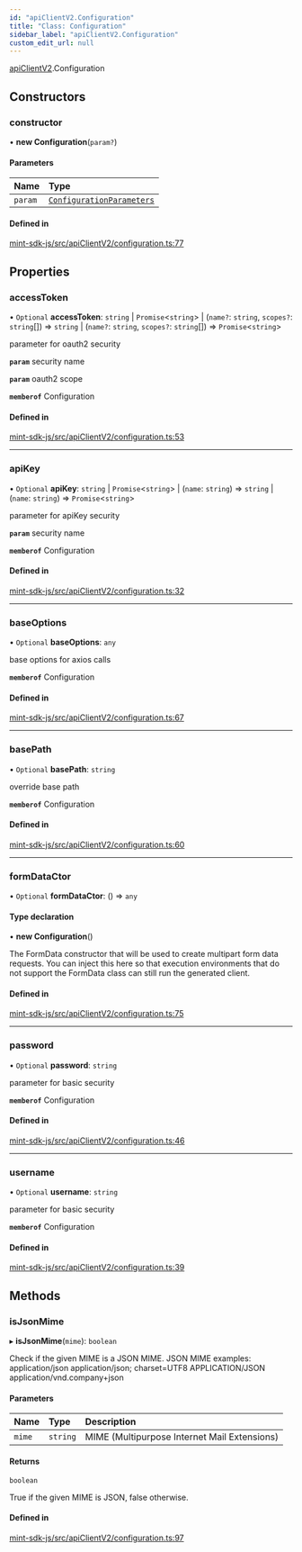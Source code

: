 ```yaml
---
id: "apiClientV2.Configuration"
title: "Class: Configuration"
sidebar_label: "apiClientV2.Configuration"
custom_edit_url: null
---
```


[apiClientV2](../modules/apiClientV2).Configuration

## Constructors

### constructor

• **new Configuration**(`param?`)

#### Parameters

| Name | Type |
| :------ | :------ |
| `param` | [`ConfigurationParameters`](../interfaces/apiClientV2.ConfigurationParameters) |

#### Defined in

[mint-sdk-js/src/apiClientV2/configuration.ts:77](https://github.com/KyuzanInc/mint-sdk-js/blob/d2ac52e/src/apiClientV2/configuration.ts#L77)

## Properties

### accessToken

• `Optional` **accessToken**: `string` \| `Promise`<`string`\> \| (`name?`: `string`, `scopes?`: `string`[]) => `string` \| (`name?`: `string`, `scopes?`: `string`[]) => `Promise`<`string`\>

parameter for oauth2 security

**`param`** security name

**`param`** oauth2 scope

**`memberof`** Configuration

#### Defined in

[mint-sdk-js/src/apiClientV2/configuration.ts:53](https://github.com/KyuzanInc/mint-sdk-js/blob/d2ac52e/src/apiClientV2/configuration.ts#L53)

___

### apiKey

• `Optional` **apiKey**: `string` \| `Promise`<`string`\> \| (`name`: `string`) => `string` \| (`name`: `string`) => `Promise`<`string`\>

parameter for apiKey security

**`param`** security name

**`memberof`** Configuration

#### Defined in

[mint-sdk-js/src/apiClientV2/configuration.ts:32](https://github.com/KyuzanInc/mint-sdk-js/blob/d2ac52e/src/apiClientV2/configuration.ts#L32)

___

### baseOptions

• `Optional` **baseOptions**: `any`

base options for axios calls

**`memberof`** Configuration

#### Defined in

[mint-sdk-js/src/apiClientV2/configuration.ts:67](https://github.com/KyuzanInc/mint-sdk-js/blob/d2ac52e/src/apiClientV2/configuration.ts#L67)

___

### basePath

• `Optional` **basePath**: `string`

override base path

**`memberof`** Configuration

#### Defined in

[mint-sdk-js/src/apiClientV2/configuration.ts:60](https://github.com/KyuzanInc/mint-sdk-js/blob/d2ac52e/src/apiClientV2/configuration.ts#L60)

___

### formDataCtor

• `Optional` **formDataCtor**: () => `any`

#### Type declaration

• **new Configuration**()

The FormData constructor that will be used to create multipart form data
requests. You can inject this here so that execution environments that
do not support the FormData class can still run the generated client.

#### Defined in

[mint-sdk-js/src/apiClientV2/configuration.ts:75](https://github.com/KyuzanInc/mint-sdk-js/blob/d2ac52e/src/apiClientV2/configuration.ts#L75)

___

### password

• `Optional` **password**: `string`

parameter for basic security

**`memberof`** Configuration

#### Defined in

[mint-sdk-js/src/apiClientV2/configuration.ts:46](https://github.com/KyuzanInc/mint-sdk-js/blob/d2ac52e/src/apiClientV2/configuration.ts#L46)

___

### username

• `Optional` **username**: `string`

parameter for basic security

**`memberof`** Configuration

#### Defined in

[mint-sdk-js/src/apiClientV2/configuration.ts:39](https://github.com/KyuzanInc/mint-sdk-js/blob/d2ac52e/src/apiClientV2/configuration.ts#L39)

## Methods

### isJsonMime

▸ **isJsonMime**(`mime`): `boolean`

Check if the given MIME is a JSON MIME.
JSON MIME examples:
  application/json
  application/json; charset=UTF8
  APPLICATION/JSON
  application/vnd.company+json

#### Parameters

| Name | Type | Description |
| :------ | :------ | :------ |
| `mime` | `string` | MIME (Multipurpose Internet Mail Extensions) |

#### Returns

`boolean`

True if the given MIME is JSON, false otherwise.

#### Defined in

[mint-sdk-js/src/apiClientV2/configuration.ts:97](https://github.com/KyuzanInc/mint-sdk-js/blob/d2ac52e/src/apiClientV2/configuration.ts#L97)
